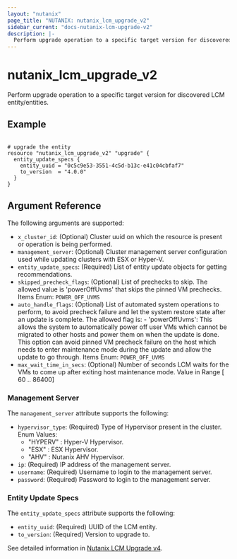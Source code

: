 ```yaml
---
layout: "nutanix"
page_title: "NUTANIX: nutanix_lcm_upgrade_v2"
sidebar_current: "docs-nutanix-lcm-upgrade-v2"
description: |-
  Perform upgrade operation to a specific target version for discovered LCM entity/entities.
---
```


# nutanix_lcm_upgrade_v2

Perform upgrade operation to a specific target version for discovered LCM entity/entities.


## Example

```hcl

# upgrade the entity
resource "nutanix_lcm_upgrade_v2" "upgrade" {
  entity_update_specs {
    entity_uuid = "0c5c9e53-3551-4c5d-b13c-e41c04cbfaf7"
    to_version  = "4.0.0"
  }
}

```

## Argument Reference
The following arguments are supported:

* `x_cluster_id`: (Optional) Cluster uuid on which the resource is present or operation is being performed.
* `management_server`: (Optional) Cluster management server configuration used while updating clusters with ESX or Hyper-V.
* `entity_update_specs`: (Required) List of entity update objects for getting recommendations.
* `skipped_precheck_flags`: (Optional) List of prechecks to skip. The allowed value is 'powerOffUvms' that skips the pinned VM prechecks. Items Enum: `POWER_OFF_UVMS`
* `auto_handle_flags`: (Optional) List of automated system operations to perform, to avoid precheck failure and let the system restore state after an update is complete. The allowed flag is: - 'powerOffUvms': This allows the system to automatically power off user VMs which cannot be migrated to other hosts and power them on when the update is done. This option can avoid pinned VM precheck failure on the host which needs to enter maintenance mode during the update and allow the update to go through. Items Enum: `POWER_OFF_UVMS`
* `max_wait_time_in_secs`: (Optional) Number of seconds LCM waits for the VMs to come up after exiting host maintenance mode. Value in Range [ 60 .. 86400]

### Management Server
The `management_server` attribute supports the following:

* `hypervisor_type`: (Required) Type of Hypervisor present in the cluster. Enum Values:
    * "HYPERV" : Hyper-V Hypervisor.
    * "ESX" : ESX Hypervisor.
    * "AHV" : Nutanix AHV Hypervisor.
* `ip`: (Required) IP address of the management server.
* `username`: (Required) Username to login to the management server.
* `password`: (Required) Password to login to the management server.

### Entity Update Specs
The `entity_update_specs` attribute supports the following:

* `entity_uuid`: (Required) UUID of the LCM entity.
* `to_version`: (Required) Version to upgrade to.


See detailed information in [Nutanix LCM Upgrade v4](https://developers.nutanix.com/api-reference?namespace=lifecycle&version=v4.0#tag/Upgrades/operation/performUpgrade).

